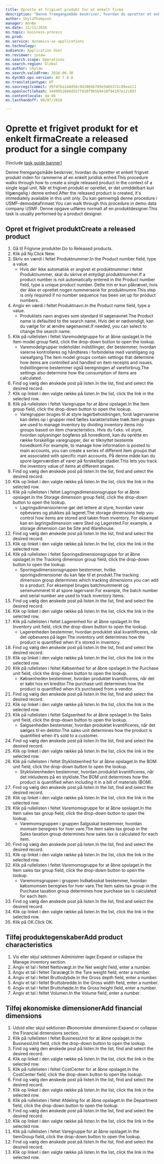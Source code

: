 ```yaml
--- 
title: Oprette et frigivet produkt for et enkelt firma
description: "Denne fremgangsmåde beskriver, hvordan du opretter et enkelt frigivet produkt inden for rammerne af en enkelt juridisk enhed."
author: ShylaThompson
manager: AnnBe
ms.date: 11/11/2016
ms.topic: business-process
ms.prod: 
ms.service: dynamics-ax-applications
ms.technology: 
audience: Application User
ms.reviewer: josaw
ms.search.scope: Operations
ms.search.region: Global
ms.author: shylaw
ms.search.validFrom: 2016-06-30
ms.dyn365.ops.version: AX 7.0.0
ms.translationtype: HT
ms.sourcegitcommit: d9747ba144d56c9410846769e5465372c89ea111
ms.openlocfilehash: 3449952684d557f410f9b5b9410f94197e12c897
ms.contentlocale: da-dk
ms.lasthandoff: 08/07/2018

---
```

# <a name="create-a-released-product-for-a-single-company"></a><span data-ttu-id="5b629-103">Oprette et frigivet produkt for et enkelt firma</span><span class="sxs-lookup"><span data-stu-id="5b629-103">Create a released product for a single company</span></span>

[!include [task guide banner](../../includes/task-guide-banner.md)]

<span data-ttu-id="5b629-104">Denne fremgangsmåde beskriver, hvordan du opretter et enkelt frigivet produkt inden for rammerne af en enkelt juridisk enhed.</span><span class="sxs-lookup"><span data-stu-id="5b629-104">This procedure walks through how to create a single released product in the context of a single legal unit.</span></span> <span data-ttu-id="5b629-105">Når et frigivet produkt er oprettet, er det umiddelbart kun tilgængelig i denne enhed.</span><span class="sxs-lookup"><span data-stu-id="5b629-105">After the released product is created,  it's immediately available in this unit only.</span></span> <span data-ttu-id="5b629-106">Du kan gennemgå denne procedure i USMF-demodatafirmaet.</span><span class="sxs-lookup"><span data-stu-id="5b629-106">You can walk through this procedure in demo data company USMF.</span></span> <span data-ttu-id="5b629-107">Denne opgave udføres normalt af en produktdesigner.</span><span class="sxs-lookup"><span data-stu-id="5b629-107">This task is usually performed by a product designer.</span></span>


## <a name="create-a-released-product"></a><span data-ttu-id="5b629-108">Opret et frigivet produkt</span><span class="sxs-lookup"><span data-stu-id="5b629-108">Create a released product</span></span>
1. <span data-ttu-id="5b629-109">Gå til Frigivne produkter.</span><span class="sxs-lookup"><span data-stu-id="5b629-109">Go to Released products.</span></span>
2. <span data-ttu-id="5b629-110">Klik på Ny.</span><span class="sxs-lookup"><span data-stu-id="5b629-110">Click New.</span></span>
3. <span data-ttu-id="5b629-111">Skriv en værdi i feltet Produktnummer.</span><span class="sxs-lookup"><span data-stu-id="5b629-111">In the Product number field, type a value.</span></span>
    * <span data-ttu-id="5b629-112">Hvis der ikke automatisk er angivet et produktnummer i feltet Produktnummer, skal du skrive et entydigt produktnummer.</span><span class="sxs-lookup"><span data-stu-id="5b629-112">If a product number is not automatically entered in the Product number field, type a unique product number.</span></span> <span data-ttu-id="5b629-113">Dette trin er kun påkrævet, hvis der ikke er oprettet nogen nummerserie for produktnumre.</span><span class="sxs-lookup"><span data-stu-id="5b629-113">This step is only  required if no number sequence has been set up for product numbers.</span></span>  
4. <span data-ttu-id="5b629-114">Angiv en værdi i feltet Produktnavn.</span><span class="sxs-lookup"><span data-stu-id="5b629-114">In the Product name field, type a value.</span></span>
    * <span data-ttu-id="5b629-115">Produktets navn angives som standard til søgenavnet.</span><span class="sxs-lookup"><span data-stu-id="5b629-115">The Product name is defaulted to the search name.</span></span> <span data-ttu-id="5b629-116">Hvis det er nødvendigt, kan du vælge for at ændre søgenavnet.</span><span class="sxs-lookup"><span data-stu-id="5b629-116">If needed, you can select to change the search name.</span></span>  
5. <span data-ttu-id="5b629-117">Klik på rullelisten i feltet Varemodelgruppe for at åbne opslaget.</span><span class="sxs-lookup"><span data-stu-id="5b629-117">In the Item model group field, click the drop-down button to open the lookup.</span></span>
    * <span data-ttu-id="5b629-118">Varemodelgrupper indeholder indstillinger, der bestemmer, hvordan varerne kontrolleres og håndteres i forbindelse med varetilgang og vareafgang.</span><span class="sxs-lookup"><span data-stu-id="5b629-118">The item model groups contain settings that determine how items are controlled and handled on item receipts and issues.</span></span> <span data-ttu-id="5b629-119">Indstillingerne bestemmer også beregningen af vareforbrug.</span><span class="sxs-lookup"><span data-stu-id="5b629-119">The settings also determine how the consumption of items are calculated.</span></span>  
6. <span data-ttu-id="5b629-120">Find og vælg den ønskede post på listen.</span><span class="sxs-lookup"><span data-stu-id="5b629-120">In the list, find and select the desired record.</span></span>
7. <span data-ttu-id="5b629-121">Klik op linket i den valgte række på listen.</span><span class="sxs-lookup"><span data-stu-id="5b629-121">In the list, click the link in the selected row.</span></span>
8. <span data-ttu-id="5b629-122">Klik på rullelisten i feltet Varegruppe for at åbne opslaget.</span><span class="sxs-lookup"><span data-stu-id="5b629-122">In the Item group field, click the drop-down button to open the lookup.</span></span>
    * <span data-ttu-id="5b629-123">Varegrupper bruges til at styre lagerbeholdningen, fordi lagervarerne kan deles op i grupper med fælles karakteristiske træk.</span><span class="sxs-lookup"><span data-stu-id="5b629-123">Item groups are used to manage inventory by dividing inventory items into groups based on item characteristics.</span></span> <span data-ttu-id="5b629-124">Hvis du f.eks. vil styre, hvordan oplysninger bogføres på hovedkonti, kan du oprette en række forskellige varegrupper, der er tilknyttet bestemte hovedkonti.</span><span class="sxs-lookup"><span data-stu-id="5b629-124">For example, to manage how information is posted to main accounts, you can create a series of different item groups that are associated with specific main accounts.</span></span> <span data-ttu-id="5b629-125">På denne måde kan du spore lagerværdien af varer på forskellige stadier.</span><span class="sxs-lookup"><span data-stu-id="5b629-125">This lets you track the inventory value of items at different stages.</span></span>  
9. <span data-ttu-id="5b629-126">Find og vælg den ønskede post på listen.</span><span class="sxs-lookup"><span data-stu-id="5b629-126">In the list, find and select the desired record.</span></span>
10. <span data-ttu-id="5b629-127">Klik op linket i den valgte række på listen.</span><span class="sxs-lookup"><span data-stu-id="5b629-127">In the list, click the link in the selected row.</span></span>
11. <span data-ttu-id="5b629-128">Klik på rullelisten i feltet Lagringsdimensionsgruppe for at åbne opslaget.</span><span class="sxs-lookup"><span data-stu-id="5b629-128">In the Storage dimension group field, click the drop-down button to open the lookup.</span></span>
    * <span data-ttu-id="5b629-129">Lagringsdimensionerne gør det lettere at styre, hvordan varer opbevares og plukkes på lageret.</span><span class="sxs-lookup"><span data-stu-id="5b629-129">The storage dimensions help you control how items are stored and taken from inventory.</span></span> <span data-ttu-id="5b629-130">For eksempel kan en lagringsdimension være Sted og Lagersted.</span><span class="sxs-lookup"><span data-stu-id="5b629-130">For example, a storage dimension can be Site and Warehouse.</span></span>  
12. <span data-ttu-id="5b629-131">Find og vælg den ønskede post på listen.</span><span class="sxs-lookup"><span data-stu-id="5b629-131">In the list, find and select the desired record.</span></span>
13. <span data-ttu-id="5b629-132">Klik op linket i den valgte række på listen.</span><span class="sxs-lookup"><span data-stu-id="5b629-132">In the list, click the link in the selected row.</span></span>
14. <span data-ttu-id="5b629-133">Klik på rullelisten i feltet Sporingsdimensionsgruppe for at åbne opslaget.</span><span class="sxs-lookup"><span data-stu-id="5b629-133">In the Tracking dimension group field, click the drop-down button to open the lookup.</span></span>
    * <span data-ttu-id="5b629-134">Sporingsdimensionsgruppen bestemmer, hvilke sporingsdimensioner du kan føje til et produkt.</span><span class="sxs-lookup"><span data-stu-id="5b629-134">The tracking dimension group determines which tracking dimensions you can add to a product.</span></span> <span data-ttu-id="5b629-135">For eksempel bruges batchnummeret og serienummeret til at spore lagervarer.</span><span class="sxs-lookup"><span data-stu-id="5b629-135">For example, the batch number and serial number are used to track inventory items.</span></span>  
15. <span data-ttu-id="5b629-136">Find og vælg den ønskede post på listen.</span><span class="sxs-lookup"><span data-stu-id="5b629-136">In the list, find and select the desired record.</span></span>
16. <span data-ttu-id="5b629-137">Klik op linket i den valgte række på listen.</span><span class="sxs-lookup"><span data-stu-id="5b629-137">In the list, click the link in the selected row.</span></span>
17. <span data-ttu-id="5b629-138">Klik på rullelisten i feltet Lagerenhed for at åbne opslaget.</span><span class="sxs-lookup"><span data-stu-id="5b629-138">In the Inventory unit field, click the drop-down button to open the lookup.</span></span>
    * <span data-ttu-id="5b629-139">Lagerenheden bestemmer, hvordan produktet skal kvantificeres, når det opbevares på lager.</span><span class="sxs-lookup"><span data-stu-id="5b629-139">The inventory unit determines how the product is quantified when it's stored in inventory.</span></span>  
18. <span data-ttu-id="5b629-140">Find og vælg den ønskede post på listen.</span><span class="sxs-lookup"><span data-stu-id="5b629-140">In the list, find and select the desired record.</span></span>
19. <span data-ttu-id="5b629-141">Klik op linket i den valgte række på listen.</span><span class="sxs-lookup"><span data-stu-id="5b629-141">In the list, click the link in the selected row.</span></span>
20. <span data-ttu-id="5b629-142">Klik på rullelisten i feltet Købsenhed for at åbne opslaget.</span><span class="sxs-lookup"><span data-stu-id="5b629-142">In the Purchase unit field, click the drop-down button to open the lookup.</span></span>
    * <span data-ttu-id="5b629-143">Købsenheden bestemmer, hvordan produktet kvantificeres, når det er købt hos en kreditor.</span><span class="sxs-lookup"><span data-stu-id="5b629-143">The purchase unit determines how the product is quantified when it’s purchased from a vendor.</span></span>  
21. <span data-ttu-id="5b629-144">Find og vælg den ønskede post på listen.</span><span class="sxs-lookup"><span data-stu-id="5b629-144">In the list, find and select the desired record.</span></span>
22. <span data-ttu-id="5b629-145">Klik op linket i den valgte række på listen.</span><span class="sxs-lookup"><span data-stu-id="5b629-145">In the list, click the link in the selected row.</span></span>
23. <span data-ttu-id="5b629-146">Klik på rullelisten i feltet Salgsenhed for at åbne opslaget.</span><span class="sxs-lookup"><span data-stu-id="5b629-146">In the Sales unit field, click the drop-down button to open the lookup.</span></span>
    * <span data-ttu-id="5b629-147">Salgsenheden bestemmer, hvordan produktet kvantificeres, når det sælges til en debitor.</span><span class="sxs-lookup"><span data-stu-id="5b629-147">The sales unit determines how the product is quantified when it’s sold to a customer.</span></span>  
24. <span data-ttu-id="5b629-148">Find og vælg den ønskede post på listen.</span><span class="sxs-lookup"><span data-stu-id="5b629-148">In the list, find and select the desired record.</span></span>
25. <span data-ttu-id="5b629-149">Klik op linket i den valgte række på listen.</span><span class="sxs-lookup"><span data-stu-id="5b629-149">In the list, click the link in the selected row.</span></span>
26. <span data-ttu-id="5b629-150">Klik på rullelisten i feltet Styklisteenhed for at åbne opslaget.</span><span class="sxs-lookup"><span data-stu-id="5b629-150">In the BOM unit field, click the drop-down button to open the lookup.</span></span>
    * <span data-ttu-id="5b629-151">Styklisteenheden bestemmer, hvordan produktet kvantificeres, når det inkluderes på en stykliste.</span><span class="sxs-lookup"><span data-stu-id="5b629-151">The BOM unit determines how the product is quantified when including it in a bill of materials (BOM).</span></span>  
27. <span data-ttu-id="5b629-152">Find og vælg den ønskede post på listen.</span><span class="sxs-lookup"><span data-stu-id="5b629-152">In the list, find and select the desired record.</span></span>
28. <span data-ttu-id="5b629-153">Klik op linket i den valgte række på listen.</span><span class="sxs-lookup"><span data-stu-id="5b629-153">In the list, click the link in the selected row.</span></span>
29. <span data-ttu-id="5b629-154">Klik på rullelisten i feltet Varemomsgruppe for at åbne opslaget.</span><span class="sxs-lookup"><span data-stu-id="5b629-154">In the Item sales tax group field, click the drop-down button to open the lookup.</span></span>
    * <span data-ttu-id="5b629-155">Varemomsgruppen i gruppen Salgsskat bestemmer, hvordan momsen beregnes for hver vare.</span><span class="sxs-lookup"><span data-stu-id="5b629-155">The item sales tax group in the Sales taxation group determines how sales tax is calculated for each item.</span></span>  
30. <span data-ttu-id="5b629-156">Find og vælg den ønskede post på listen.</span><span class="sxs-lookup"><span data-stu-id="5b629-156">In the list, find and select the desired record.</span></span>
31. <span data-ttu-id="5b629-157">Klik op linket i den valgte række på listen.</span><span class="sxs-lookup"><span data-stu-id="5b629-157">In the list, click the link in the selected row.</span></span>
32. <span data-ttu-id="5b629-158">Klik på rullelisten i feltet Varemomsgruppe for at åbne opslaget.</span><span class="sxs-lookup"><span data-stu-id="5b629-158">In the Item sales tax group field, click the drop-down button to open the lookup.</span></span>
    * <span data-ttu-id="5b629-159">Varemomsgruppen i gruppen Indkøbsskat bestemmer, hvordan købsmomsen beregnes for hver vare.</span><span class="sxs-lookup"><span data-stu-id="5b629-159">The item sales tax group in the Purchase taxation group determines how purchase tax is calculated for each item.</span></span>  
33. <span data-ttu-id="5b629-160">Find og vælg den ønskede post på listen.</span><span class="sxs-lookup"><span data-stu-id="5b629-160">In the list, find and select the desired record.</span></span>
34. <span data-ttu-id="5b629-161">Klik op linket i den valgte række på listen.</span><span class="sxs-lookup"><span data-stu-id="5b629-161">In the list, click the link in the selected row.</span></span>
35. <span data-ttu-id="5b629-162">Klik på OK.</span><span class="sxs-lookup"><span data-stu-id="5b629-162">Click OK.</span></span>

## <a name="add-product-characteristics"></a><span data-ttu-id="5b629-163">Tilføj produktegenskaber</span><span class="sxs-lookup"><span data-stu-id="5b629-163">Add product characteristics</span></span>
1. <span data-ttu-id="5b629-164">Vis eller skjul sektionen Administrer lager.</span><span class="sxs-lookup"><span data-stu-id="5b629-164">Expand or collapse the Manage inventory section.</span></span>
2. <span data-ttu-id="5b629-165">Angiv et tal i feltet Nettovægt.</span><span class="sxs-lookup"><span data-stu-id="5b629-165">In the Net weight field, enter a number.</span></span>
3. <span data-ttu-id="5b629-166">Angiv et tal i feltet Taravægt.</span><span class="sxs-lookup"><span data-stu-id="5b629-166">In the Tare weight field, enter a number.</span></span>
4. <span data-ttu-id="5b629-167">Angiv et tal i feltet Bruttodybde.</span><span class="sxs-lookup"><span data-stu-id="5b629-167">In the Gross depth field, enter a number.</span></span>
5. <span data-ttu-id="5b629-168">Angiv et tal i feltet Bruttobredde.</span><span class="sxs-lookup"><span data-stu-id="5b629-168">In the Gross width field, enter a number.</span></span>
6. <span data-ttu-id="5b629-169">Angiv et tal i feltet Bruttohøjde.</span><span class="sxs-lookup"><span data-stu-id="5b629-169">In the Gross height field, enter a number.</span></span>
7. <span data-ttu-id="5b629-170">Angiv et tal i feltet Volumen.</span><span class="sxs-lookup"><span data-stu-id="5b629-170">In the Volume field, enter a number.</span></span>

## <a name="add-financial-dimensions"></a><span data-ttu-id="5b629-171">Tilføj økonomiske dimensioner</span><span class="sxs-lookup"><span data-stu-id="5b629-171">Add financial dimensions</span></span>
1. <span data-ttu-id="5b629-172">Udvid eller skjul sektionen Økonomiske dimensioner.</span><span class="sxs-lookup"><span data-stu-id="5b629-172">Expand or collapse the Financial dimensions section.</span></span>
2. <span data-ttu-id="5b629-173">Klik på rullelisten i feltet BusinessUnit for at åbne opslaget.</span><span class="sxs-lookup"><span data-stu-id="5b629-173">In the BusinessUnit field, click the drop-down button to open the lookup.</span></span>
3. <span data-ttu-id="5b629-174">Find og vælg den ønskede post på listen.</span><span class="sxs-lookup"><span data-stu-id="5b629-174">In the list, find and select the desired record.</span></span>
4. <span data-ttu-id="5b629-175">Klik op linket i den valgte række på listen.</span><span class="sxs-lookup"><span data-stu-id="5b629-175">In the list, click the link in the selected row.</span></span>
5. <span data-ttu-id="5b629-176">Klik på rullelisten i feltet CostCenter for at åbne opslaget.</span><span class="sxs-lookup"><span data-stu-id="5b629-176">In the CostCenter field, click the drop-down button to open the lookup.</span></span>
6. <span data-ttu-id="5b629-177">Find og vælg den ønskede post på listen.</span><span class="sxs-lookup"><span data-stu-id="5b629-177">In the list, find and select the desired record.</span></span>
7. <span data-ttu-id="5b629-178">Klik op linket i den valgte række på listen.</span><span class="sxs-lookup"><span data-stu-id="5b629-178">In the list, click the link in the selected row.</span></span>
8. <span data-ttu-id="5b629-179">Klik på rullelisten i feltet Afdeling for at åbne opslaget.</span><span class="sxs-lookup"><span data-stu-id="5b629-179">In the Department field, click the drop-down button to open the lookup.</span></span>
9. <span data-ttu-id="5b629-180">Find og vælg den ønskede post på listen.</span><span class="sxs-lookup"><span data-stu-id="5b629-180">In the list, find and select the desired record.</span></span>
10. <span data-ttu-id="5b629-181">Klik op linket i den valgte række på listen.</span><span class="sxs-lookup"><span data-stu-id="5b629-181">In the list, click the link in the selected row.</span></span>
11. <span data-ttu-id="5b629-182">Klik på rullelisten i feltet Varegruppe for at åbne opslaget.</span><span class="sxs-lookup"><span data-stu-id="5b629-182">In the ItemGroup field, click the drop-down button to open the lookup.</span></span>
12. <span data-ttu-id="5b629-183">Find og vælg den ønskede post på listen.</span><span class="sxs-lookup"><span data-stu-id="5b629-183">In the list, find and select the desired record.</span></span>
13. <span data-ttu-id="5b629-184">Klik op linket i den valgte række på listen.</span><span class="sxs-lookup"><span data-stu-id="5b629-184">In the list, click the link in the selected row.</span></span>


